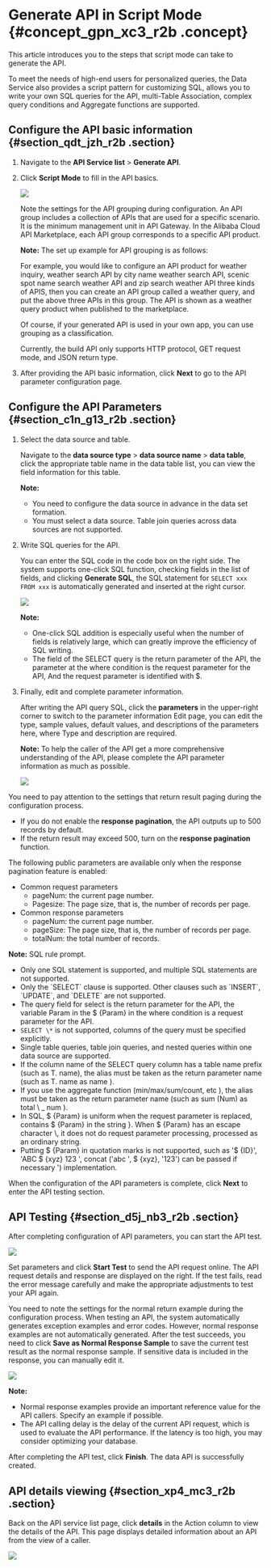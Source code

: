 # Generate API in Script Mode {#concept_gpn_xc3_r2b .concept}

This article introduces you to the steps that script mode can take to generate the API.

To meet the needs of high-end users for personalized queries, the Data Service also provides a script pattern for customizing SQL, allows you to write your own SQL queries for the API, multi-Table Association, complex query conditions and Aggregate functions are supported.

## Configure the API basic information {#section_qdt_jzh_r2b .section}

1.  Navigate to the **API Service list** \> **Generate API**.
2.  Click **Script Mode** to fill in the API basics.

    ![](http://static-aliyun-doc.oss-cn-hangzhou.aliyuncs.com/assets/img/16407/15390829418791_en-US.png)

    Note the settings for the API grouping during configuration. An API group includes a collection of APIs that are used for a specific scenario. It is the minimum management unit in API Gateway. In the Alibaba Cloud API Marketplace, each API group corresponds to a specific API product.

    **Note:** The set up example for API grouping is as follows:

    For example, you would like to configure an API product for weather inquiry, weather search API by city name weather search API, scenic spot name search weather API and zip search weather API three kinds of APIS, then you can create an API group called a weather query, and put the above three APIs in this group. The API is shown as a weather query product when published to the marketplace.

    Of course, if your generated API is used in your own app, you can use grouping as a classification.

    Currently, the build API only supports HTTP protocol, GET request mode, and JSON return type.

3.  After providing the API basic information, click **Next** to go to the API parameter configuration page.

## Configure the API Parameters {#section_c1n_g13_r2b .section}

1.  Select the data source and table.

    Navigate to the **data source type** \> **data source name** \> **data table**, click the appropriate table name in the data table list, you can view the field information for this table.

    **Note:** 

    -   You need to configure the data source in advance in the data set formation.
    -   You must select a data source. Table join queries across data sources are not supported.
2.  Write SQL queries for the API.

    You can enter the SQL code in the code box on the right side. The system supports one-click SQL function, checking fields in the list of fields, and clicking **Generate SQL**, the SQL statement for `SELECT xxx FROM xxx` is automatically generated and inserted at the right cursor.

    ![](http://static-aliyun-doc.oss-cn-hangzhou.aliyuncs.com/assets/img/16408/15390829418802_en-US.png)

    **Note:** 

    -   One-click SQL addition is especially useful when the number of fields is relatively large, which can greatly improve the efficiency of SQL writing.
    -   The field of the SELECT query is the return parameter of the API, the parameter at the where condition is the request parameter for the API, And the request parameter is identified with $.
3.  Finally, edit and complete parameter information.

    After writing the API query SQL, click the **parameters** in the upper-right corner to switch to the parameter information Edit page, you can edit the type, sample values, default values, and descriptions of the parameters here, where Type and description are required.

    **Note:** To help the caller of the API get a more comprehensive understanding of the API, please complete the API parameter information as much as possible.

    ![](http://static-aliyun-doc.oss-cn-hangzhou.aliyuncs.com/assets/img/16408/15390829418803_en-US.png)


You need to pay attention to the settings that return result paging during the configuration process.

-   If you do not enable the **response pagination**, the API outputs up to 500 records by default.
-   If the return result may exceed 500, turn on the **response pagination** function.

The following public parameters are available only when the response pagination feature is enabled:

-   Common request parameters
    -   pageNum: the current page number.
    -   Pagesize: The page size, that is, the number of records per page.
-   Common response parameters
    -   pageNum: the current page number.
    -   pageSize: The page size, that is, the number of records per page.
    -   totalNum: the total number of records.

**Note:** SQL rule prompt.

-   Only one SQL statement is supported, and multiple SQL statements are not supported.
-   Only the \`SELECT\` clause is supported. Other clauses such as \`INSERT\`, \`UPDATE\`, and \`DELETE\` are not supported.
-   The query field for select is the return parameter for the API, the variable Param in the $ \{Param\} in the where condition is a request parameter for the API.
-    `SELECT \*` is not supported, columns of the query must be specified explicitly.
-   Single table queries, table join queries, and nested queries within one data source are supported.
-   If the column name of the SELECT query column has a table name prefix \(such as T. name\), the alias must be taken as the return parameter name \(such as T. name as name \).
-   If you use the aggregate function \(min/max/sum/count, etc \), the alias must be taken as the return parameter name \(such as sum \(Num\) as total \\ \_ num \).
-   In SQL, $ \{Param\} is uniform when the request parameter is replaced, contains $ \{Param\} in the string \}. When $ \{Param\} has an escape character \\, it does not do request parameter processing, processed as an ordinary string.
-   Putting $ \{Param\} in quotation marks is not supported, such as '$ \{ID\}', 'ABC $ \{xyz\} 123 ', concat \('abc ', $ \{xyz\}, '123'\) can be passed if necessary '\) implementation.

When the configuration of the API parameters is complete, click **Next** to enter the API testing section.

## API Testing {#section_d5j_nb3_r2b .section}

After completing configuration of API parameters, you can start the API test.

![](http://static-aliyun-doc.oss-cn-hangzhou.aliyuncs.com/assets/img/16407/15390829418797_en-US.png)

Set parameters and click **Start Test** to send the API request online. The API request details and response are displayed on the right. If the test fails, read the error message carefully and make the appropriate adjustments to test your API again.

You need to note the settings for the normal return example during the configuration process. When testing an API, the system automatically generates exception examples and error codes. However, normal response examples are not automatically generated. After the test succeeds, you need to click **Save as Normal Response Sample** to save the current test result as the normal response sample. If sensitive data is included in the response, you can manually edit it.

![](http://static-aliyun-doc.oss-cn-hangzhou.aliyuncs.com/assets/img/16407/15390829418799_en-US.png)

**Note:** 

-   Normal response examples provide an important reference value for the API callers. Specify an example if possible.
-   The API calling delay is the delay of the current API request, which is used to evaluate the API performance. If the latency is too high, you may consider optimizing your database.

After completing the API test, click **Finish**. The data API is successfully created.

## API details viewing {#section_xp4_mc3_r2b .section}

Back on the API service list page, click **details** in the Action column to view the details of the API. This page displays detailed information about an API from the view of a caller.

![](http://static-aliyun-doc.oss-cn-hangzhou.aliyuncs.com/assets/img/16407/15390829418800_en-US.png)

